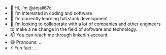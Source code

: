 - 👋 Hi, I’m @anjali67c
- 👀 I’m interested in coding and software
- 🌱 I’m currently learning full stack development
- 💞️ I’m looking to collaborate with a lot of companies and other engineers to make a ne change in the field of software and technology.
- 📫 You can reach me through linkedin account. 
- 😄 Pronouns: ...
- ⚡ Fun fact: ...

<!---
anjali67c/anjali67c is a ✨ special ✨ repository because its `README.md` (this file) appears on your GitHub profile.
You can click the Preview link to take a look at your changes.
--->
